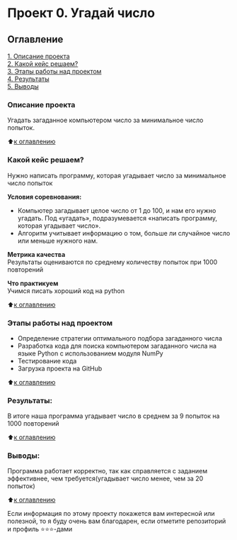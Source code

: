# Проект 0. Угадай число

## Оглавление  
[1. Описание проекта](https://github.com/StartrexII/sf_data_science/tree/main/project_0#Описание-проекта)  
[2. Какой кейс решаем?](https://github.com/StartrexII/sf_data_science/tree/main/project_0#Какой-кейс-решаем)    
[3. Этапы работы над проектом](https://github.com/StartrexII/sf_data_science/tree/main/project_0#Этапы-работы-над-проектом)  
[4. Результаты](https://github.com/StartrexII/sf_data_science/tree/main/project_0#Результаты)    
[5. Выводы](https://github.com/StartrexII/sf_data_science/tree/main/project_0#Выводы) 

### Описание проекта    
Угадать загаданное компьютером число за минимальное число попыток.

:arrow_up:[к оглавлению](https://github.com/StartrexII/sf_data_science/tree/main/project_0#Оглавление)


### Какой кейс решаем?    
Нужно написать программу, которая угадывает число за минимальное число попыток

**Условия соревнования:**  
- Компьютер загадывает целое число от 1 до 100, и нам его нужно угадать. Под «угадать», подразумевается «написать программу, которая угадывает число».
- Алгоритм учитывает информацию о том, больше ли случайное число или меньше нужного нам.

**Метрика качества**     
Результаты оцениваются по среднему количеству попыток при 1000 повторений

**Что практикуем**     
Учимся писать хороший код на python


:arrow_up:[к оглавлению](https://github.com/StartrexII/sf_data_science/tree/main/project_0#Оглавление)


### Этапы работы над проектом  
- Определение стратегии оптимального подбора загаданного числа
- Разработка кода для поиска компьютером загаданного числа на языке Python с использованием модуля NumPy
- Тестирование кода
- Загрузка проекта на GitHub

:arrow_up:[к оглавлению](https://github.com/StartrexII/sf_data_science/tree/main/project_0#Оглавление)


### Результаты:
В итоге наша программа угадывает число в среднем за 9 попыток на 1000 повторений

:arrow_up:[к оглавлению](https://github.com/StartrexII/sf_data_science/tree/main/project_0#Оглавление)


### Выводы:  
Программа работает корректно, так как справляется с заданием эффективнее, чем требуется(угадывает число менее, чем за 20 попыток)

:arrow_up:[к оглавлению](https://github.com/StartrexII/sf_data_science/tree/main/project_0#Оглавление)


Если информация по этому проекту покажется вам интересной или полезной, то я буду очень вам благодарен, если отметите репозиторий и профиль ⭐️⭐️⭐️-дами